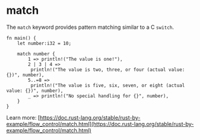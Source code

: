 # match

The `match` keyword provides pattern matching similar to a C `switch`.

```rust,editable
fn main() {
	let number:i32 = 10;

	match number {
		1 => println!("The value is one!"),
		2 | 3 | 4 =>
		 println!("The value is two, three, or four (actual value: {})", number),
		5..=8 =>
		 println!("The value is five, six, seven, or eight (actual value: {})", number),
		_ => println!("No special handling for {}", number),
	}
}
```

Learn more: [https://doc.rust-lang.org/stable/rust-by-example/flow_control/match.html](https://doc.rust-lang.org/stable/rust-by-example/flow_control/match.html)